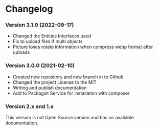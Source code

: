 Changelog
=========

### Version 3.1.0 (2022-09-17)
* Changed the Entities Interfaces used
* Fix to upload files if multi objects
* Picture loses rotate information when compress webp format after uploads

### Version 3.0.0 (2021-02-10)
* Created new repository and new branch in to Github
* Changed the project License to the MIT
* Writing and publish documentation
* Add to Packagist Service for installation with composer

### Version 2.x and 1.x
This version is not Open Source version and has no available documentation.